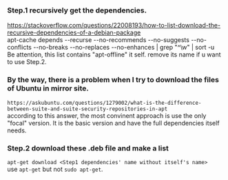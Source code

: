 ### Step.1 recursively get the dependencies.  
<https://stackoverflow.com/questions/22008193/how-to-list-download-the-recursive-dependencies-of-a-debian-package>  
apt-cache depends --recurse --no-recommends --no-suggests --no-conflicts --no-breaks --no-replaces --no-enhances <your-package-here> | grep "^\w" | sort -u  
Be attention, this list contains "apt-offline" it self. remove its name if u want to use Step.2.  


### By the way, there is a problem when I try to download the files of Ubuntu in mirror site.  
`https://askubuntu.com/questions/1279002/what-is-the-difference-between-suite-and-suite-security-repositories-in-apt`  
according to this answer, the most convinent approach is use the only "focal" version. It is the basic version and have the full dependencies itself needs.   

### Step.2 download these .deb file and make a list   
`apt-get download <Step1 dependencies' name without itself's name>`  
use `apt-get` but not `sudo apt-get`.  

